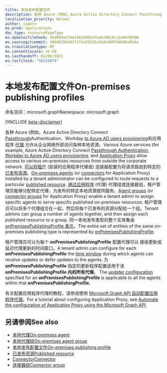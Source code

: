 ```yaml
---
title: 本地发布配置文件
description: 各种 Azure (例如，Azure Active Directory Connect Passthrough Authentication、Workday 到预配) 的 Azure AD 用户允许从企业网络外部对各种本地资源进行条件访问。
localization_priority: Normal
author: japere
ms.prod: applications
doc_type: resourcePageType
ms.openlocfilehash: 44d09da274413b23092afea6290c0c32a64f8500
ms.sourcegitcommit: 1004835b44271f2e50332a1bdc9097d4b06a914a
ms.translationtype: MT
ms.contentlocale: zh-CN
ms.lasthandoff: 02/06/2021
ms.locfileid: "50134874"
---
```

# <a name="on-premises-publishing-profiles"></a><span data-ttu-id="bdb85-103">本地发布配置文件</span><span class="sxs-lookup"><span data-stu-id="bdb85-103">On-premises publishing profiles</span></span>

<span data-ttu-id="bdb85-104">命名空间：microsoft.graph</span><span class="sxs-lookup"><span data-stu-id="bdb85-104">Namespace: microsoft.graph</span></span>

[!INCLUDE [beta-disclaimer](../../includes/beta-disclaimer.md)]

<span data-ttu-id="bdb85-105">各种 Azure (例如，Azure Active Directory Connect [Passthrough](/azure/active-directory/hybrid/how-to-connect-pta)Authentication、Workday [to Azure AD users provisioning](/azure/active-directory/saas-apps/workday-inbound-tutorial)和应用程序 [代理](https://aka.ms/whyappproxy)  允许从企业网络外部访问各种本地资源。</span><span class="sxs-lookup"><span data-stu-id="bdb85-105">Various Azure services (for example, Azure Active Directory Connect [Passthrough Authentication](/azure/active-directory/hybrid/how-to-connect-pta), [Workday to Azure AD users provisioning](/azure/active-directory/saas-apps/workday-inbound-tutorial), and [Application Proxy](https://aka.ms/whyappproxy)  allow access to various on-premises resources from outside the corporate network.</span></span> <span data-ttu-id="bdb85-106">[可以将租户](onpremisesagent.md) (安装的应用程序代理或) 连接器[](connector.md)配置为将请求路由到特定的[已发布资源](publishedresource.md)。</span><span class="sxs-lookup"><span data-stu-id="bdb85-106">[On-premises agents](onpremisesagent.md) (or [connectors](connector.md) for Application Proxy) installed by a tenant administrator can be configured to route requests to a particular [published resource](publishedresource.md).</span></span>
<span data-ttu-id="bdb85-107">[通过应用程序](onpremisesagentgroup.md) (代理) 代理组[](connectorgroup.md)或连接器组，租户管理员能够分配特定代理，为发布的特定本地资源提供服务。</span><span class="sxs-lookup"><span data-stu-id="bdb85-107">[Agent groups](onpremisesagentgroup.md) (or [connector groups](connectorgroup.md) for Application Proxy) enable a tenant admin to assign specific agents to serve specific published on-premises resources.</span></span> <span data-ttu-id="bdb85-108">租户管理员可以将多个代理组合在一起，然后将每个已发布的资源分配给一个组。</span><span class="sxs-lookup"><span data-stu-id="bdb85-108">Tenant admins can group a number of agents together, and then assign each published resource to a group.</span></span> <span data-ttu-id="bdb85-109">同一本地发布类型的整个实体集由 [onPremisesPublishingProfile 表示](onpremisespublishingprofile.md)。</span><span class="sxs-lookup"><span data-stu-id="bdb85-109">The entire set of entities of the same on-premises publishing type is represented by [onPremisesPublishingProfile](onpremisespublishingprofile.md).</span></span>

<span data-ttu-id="bdb85-110">租户管理员可以为每个 **onPremisesPublishingProfile** 配置代理可以 [](updatewindow.md)接收更新或延迟代理更新的时间窗口。</span><span class="sxs-lookup"><span data-stu-id="bdb85-110">A tenant admin can configure for each **onPremisesPublishingProfile** the [time window](updatewindow.md) during which agents can receive updates or defer updates to the agents.</span></span> <span data-ttu-id="bdb85-111">为 **onPremisesPublishingProfile** 指定的更新程序配置适用于该 **onPremisesPublishingProfile 内的所有代理**。 [](hybridagentupdaterconfiguration.md)</span><span class="sxs-lookup"><span data-stu-id="bdb85-111">The [updater configuration](hybridagentupdaterconfiguration.md) specified for an **onPremisesPublishingProfile** is applicable to all the agents within that **onPremisesPublishingProfile**.</span></span>

<span data-ttu-id="bdb85-112">有关配置应用程序代理的教程，请参阅使用 [Microsoft Graph API 自动配置应用程序代理](/graph/application-proxy-configure-api)。</span><span class="sxs-lookup"><span data-stu-id="bdb85-112">For a tutorial about configuring Application Proxy, see [Automate the configuration of Application Proxy using the Microsoft Graph API](/graph/application-proxy-configure-api).</span></span>

## <a name="see-also"></a><span data-ttu-id="bdb85-113">另请参阅</span><span class="sxs-lookup"><span data-stu-id="bdb85-113">See also</span></span>

- [<span data-ttu-id="bdb85-114">本地代理</span><span class="sxs-lookup"><span data-stu-id="bdb85-114">On-premises agent</span></span>](onpremisesagent.md)
- [<span data-ttu-id="bdb85-115">本地代理组</span><span class="sxs-lookup"><span data-stu-id="bdb85-115">On-premises agent group</span></span>](onpremisesagentgroup.md)
- [<span data-ttu-id="bdb85-116">本地发布配置文件</span><span class="sxs-lookup"><span data-stu-id="bdb85-116">On-premises publishing profile</span></span>](onpremisespublishingprofile.md)
- [<span data-ttu-id="bdb85-117">已发布资源</span><span class="sxs-lookup"><span data-stu-id="bdb85-117">Published resource</span></span>](publishedresource.md)
- [<span data-ttu-id="bdb85-118">Connector</span><span class="sxs-lookup"><span data-stu-id="bdb85-118">Connector</span></span>](connector.md)
- [<span data-ttu-id="bdb85-119">连接器组</span><span class="sxs-lookup"><span data-stu-id="bdb85-119">Connector group</span></span>](connectorgroup.md)

<!-- uuid: 16cd6b66-4b1a-43a1-adaf-3a886856ed98
2019-02-04 14:57:30 UTC -->
<!-- {
  "type": "#page.annotation",
  "description": "Service root",
  "keywords": "",
  "section": "documentation",
  "tocPath": ""
}-->



